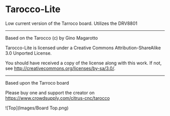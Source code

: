 # Tarocco-Lite
Low current version of the Tarroco board. Utilizes the DRV8801


----------------------------------------------------------------------
Based on the Tarocco (c) by Gino Magarotto

Tarocco-Lite is licensed under a
Creative Commons Attribution-ShareAlike 3.0 Unported License.

You should have received a copy of the license along with this
work.  If not, see <http://creativecommons.org/licenses/by-sa/3.0/>.

----------------------------------------------------------------------
Based upon the Tarroco board

Please buy one and support the creator on https://www.crowdsupply.com/citrus-cnc/tarocco

![Top](Images/Board Top.png)




